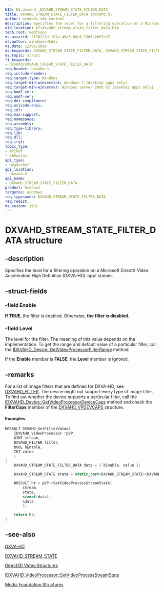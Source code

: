 ```yaml
---
UID: NS:dxvahd._DXVAHD_STREAM_STATE_FILTER_DATA
title: DXVAHD_STREAM_STATE_FILTER_DATA (dxvahd.h)
author: windows-sdk-content
description: Specifies the level for a filtering operation on a Microsoft DirectX Video Acceleration High Definition (DXVA-HD) input stream.
old-location: mf\dxvahd_stream_state_filter_data.htm
tech.root: medfound
ms.assetid: 2f70222d-f87a-49a5-8da5-15dfa2807cd7
ms.author: windowssdkdev
ms.date: 12/05/2018
ms.keywords: DXVAHD_STREAM_STATE_FILTER_DATA, DXVAHD_STREAM_STATE_FILTER_DATA structure [Media Foundation], dxvahd/DXVAHD_STREAM_STATE_FILTER_DATA, mf.dxvahd_stream_state_filter_data
ms.topic: struct
f1_keywords:
- dxvahd/DXVAHD_STREAM_STATE_FILTER_DATA
req.header: dxvahd.h
req.include-header: 
req.target-type: Windows
req.target-min-winverclnt: Windows 7 [desktop apps only]
req.target-min-winversvr: Windows Server 2008 R2 [desktop apps only]
req.kmdf-ver: 
req.umdf-ver: 
req.ddi-compliance: 
req.unicode-ansi: 
req.idl: 
req.max-support: 
req.namespace: 
req.assembly: 
req.type-library: 
req.lib: 
req.dll: 
req.irql: 
topic_type:
- APIRef
- kbSyntax
api_type:
- HeaderDef
api_location:
- dxvahd.h
api_name:
- DXVAHD_STREAM_STATE_FILTER_DATA
product: Windows
targetos: Windows
req.typenames: DXVAHD_STREAM_STATE_FILTER_DATA
req.redist: 
ms.custom: 19H1
---
```


# DXVAHD_STREAM_STATE_FILTER_DATA structure


## -description


Specifies the level for a filtering operation on a Microsoft DirectX Video Acceleration High Definition (DXVA-HD) input stream.


## -struct-fields




### -field Enable

<b>If TRUE</b>, the filter is enabled. Otherwise, <b>the filter is disabled</b>.


### -field Level

The level for the filter. The meaning of this value depends on the implementation. To get the range and default value of a particular filter, call the <a href="https://docs.microsoft.com/windows/desktop/api/dxvahd/nf-dxvahd-idxvahd_device-getvideoprocessorfilterrange">IDXVAHD_Device::GetVideoProcessorFilterRange</a> method.

If the <b>Enable</b> member is <b>FALSE</b>, the <b>Level</b> member is ignored.




## -remarks



For a list of image filters that are defined for DXVA-HD, see <a href="https://docs.microsoft.com/windows/desktop/api/dxvahd/ne-dxvahd-dxvahd_filter">DXVAHD_FILTER</a>. The device might not support every type of image filter. To find out whether the device supports a particular filter, call the <a href="https://docs.microsoft.com/windows/desktop/api/dxvahd/nf-dxvahd-idxvahd_device-getvideoprocessordevicecaps">IDXVAHD_Device::GetVideoProcessorDeviceCaps</a> method and check the <b>FilterCaps</b> member of the <a href="https://docs.microsoft.com/windows/desktop/api/dxvahd/ns-dxvahd-dxvahd_vpdevcaps">DXVAHD_VPDEVCAPS</a> structure.


#### Examples


```cpp
HRESULT DXVAHD_SetFilterValue(
    IDXVAHD_VideoProcessor *pVP,
    UINT stream,
    DXVAHD_FILTER filter,
    BOOL bEnable,
    INT value
    )
{
    DXVAHD_STREAM_STATE_FILTER_DATA data = { bEnable, value };

    DXVAHD_STREAM_STATE state = static_cast<DXVAHD_STREAM_STATE>(DXVAHD_STREAM_STATE_FILTER_BRIGHTNESS + filter);

    HRESULT hr = pVP->SetVideoProcessStreamState(
        stream,
        state,
        sizeof(data),
        &data
        );

    return hr;
}

```





## -see-also




<a href="https://docs.microsoft.com/windows/desktop/medfound/dxva-hd">DXVA-HD</a>



<a href="https://docs.microsoft.com/windows/desktop/api/dxvahd/ne-dxvahd-dxvahd_stream_state">DXVAHD_STREAM_STATE</a>



<a href="https://docs.microsoft.com/windows/desktop/medfound/direct3d-video-structures">Direct3D Video Structures</a>



<a href="https://docs.microsoft.com/windows/desktop/api/dxvahd/nf-dxvahd-idxvahd_videoprocessor-setvideoprocessstreamstate">IDXVAHD_VideoProcessor::SetVideoProcessStreamState</a>



<a href="https://docs.microsoft.com/windows/desktop/medfound/media-foundation-structures">Media Foundation Structures</a>
 

 

